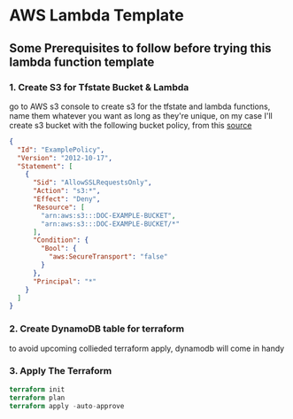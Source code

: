# AWS Lambda Template

## Some Prerequisites to follow before trying this lambda function template

### 1. Create S3 for Tfstate Bucket & Lambda

go to AWS s3 console to create s3 for the tfstate and lambda functions, name them whatever you want as long as they're unique, on my case I'll create s3 bucket with the following bucket policy, from this [source](https://repost.aws/knowledge-center/s3-bucket-policy-for-config-rule)

```json
{
  "Id": "ExamplePolicy",
  "Version": "2012-10-17",
  "Statement": [
    {
      "Sid": "AllowSSLRequestsOnly",
      "Action": "s3:*",
      "Effect": "Deny",
      "Resource": [
        "arn:aws:s3:::DOC-EXAMPLE-BUCKET",
        "arn:aws:s3:::DOC-EXAMPLE-BUCKET/*"
      ],
      "Condition": {
        "Bool": {
          "aws:SecureTransport": "false"
        }
      },
      "Principal": "*"
    }
  ]
}
```

### 2. Create DynamoDB table for terraform

to avoid upcoming collieded terraform apply, dynamodb will come in handy

### 3. Apply The Terraform

```terraform
terraform init
terraform plan
terraform apply -auto-approve
```
